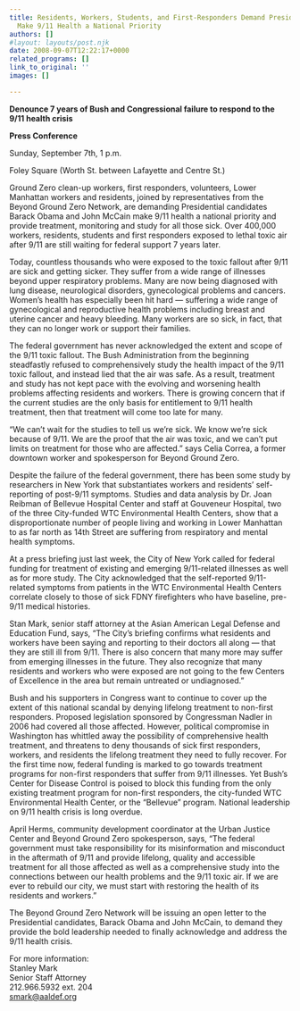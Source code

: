 ```yaml
---
title: Residents, Workers, Students, and First-Responders Demand Presidential Candidates
  Make 9/11 Health a National Priority
authors: []
#layout: layouts/post.njk
date: 2008-09-07T12:22:17+0000
related_programs: []
link_to_original: ''
images: []

---
```

**Denounce 7 years of Bush and Congressional failure to respond to the 9/11 health crisis**

**Press Conference**

Sunday, September 7th, 1 p.m.

Foley Square (Worth St. between Lafayette and Centre St.)

Ground Zero clean-up workers, first responders, volunteers, Lower Manhattan workers and residents, joined by representatives from the Beyond Ground Zero Network, are demanding Presidential candidates Barack Obama and John McCain make 9/11 health a national priority and provide treatment, monitoring and study for all those sick. Over 400,000 workers, residents, students and first responders exposed to lethal toxic air after 9/11 are still waiting for federal support 7 years later.

Today, countless thousands who were exposed to the toxic fallout after 9/11 are sick and getting sicker. They suffer from a wide range of illnesses beyond upper respiratory problems. Many are now being diagnosed with lung disease, neurological disorders, gynecological problems and cancers. Women’s health has especially been hit hard — suffering a wide range of gynecological and reproductive health problems including breast and uterine cancer and heavy bleeding. Many workers are so sick, in fact, that they can no longer work or support their families.

The federal government has never acknowledged the extent and scope of the 9/11 toxic fallout. The Bush Administration from the beginning steadfastly refused to comprehensively study the health impact of the 9/11 toxic fallout, and instead lied that the air was safe. As a result, treatment and study has not kept pace with the evolving and worsening health problems affecting residents and workers. There is growing concern that if the current studies are the only basis for entitlement to 9/11 health treatment, then that treatment will come too late for many.

“We can’t wait for the studies to tell us we’re sick. We know we’re sick because of 9/11. We are the proof that the air was toxic, and we can’t put limits on treatment for those who are affected.” says Celia Correa, a former downtown worker and spokesperson for Beyond Ground Zero.

Despite the failure of the federal government, there has been some study by researchers in New York that substantiates workers and residents’ self-reporting of post-9/11 symptoms. Studies and data analysis by Dr. Joan Reibman of Bellevue Hospital Center and staff at Gouveneur Hospital, two of the three City-funded WTC Environmental Health Centers, show that a disproportionate number of people living and working in Lower Manhattan to as far north as 14th Street are suffering from respiratory and mental health symptoms.

At a press briefing just last week, the City of New York called for federal funding for treatment of existing and emerging 9/11-related illnesses as well as for more study. The City acknowledged that the self-reported 9/11-related symptoms from patients in the WTC Environmental Health Centers correlate closely to those of sick FDNY firefighters who have baseline, pre-9/11 medical histories.

Stan Mark, senior staff attorney at the Asian American Legal Defense and Education Fund, says, “The City’s briefing confirms what residents and workers have been saying and reporting to their doctors all along — that they are still ill from 9/11. There is also concern that many more may suffer from emerging illnesses in the future. They also recognize that many residents and workers who were exposed are not going to the few Centers of Excellence in the area but remain untreated or undiagnosed.”

Bush and his supporters in Congress want to continue to cover up the extent of this national scandal by denying lifelong treatment to non-first responders. Proposed legislation sponsored by Congressman Nadler in 2006 had covered all those affected. However, political compromise in Washington has whittled away the possibility of comprehensive health treatment, and threatens to deny thousands of sick first responders, workers, and residents the lifelong treatment they need to fully recover. For the first time now, federal funding is marked to go towards treatment programs for non-first responders that suffer from 9/11 illnesses. Yet Bush’s Center for Disease Control is poised to block this funding from the only existing treatment program for non-first responders, the city-funded WTC Environmental Health Center, or the “Bellevue” program. National leadership on 9/11 health crisis is long overdue.

April Herms, community development coordinator at the Urban Justice Center and Beyond Ground Zero spokesperson, says, “The federal government must take responsibility for its misinformation and misconduct in the aftermath of 9/11 and provide lifelong, quality and accessible treatment for all those affected as well as a comprehensive study into the connections between our health problems and the 9/11 toxic air. If we are ever to rebuild our city, we must start with restoring the health of its residents and workers.”

The Beyond Ground Zero Network will be issuing an open letter to the Presidential candidates, Barack Obama and John McCain, to demand they provide the bold leadership needed to finally acknowledge and address the 9/11 health crisis.

For more information:  
Stanley Mark  
Senior Staff Attorney  
212\.966.5932 ext. 204  
[smark@aaldef.org](mailto:smark@aaldef.org)